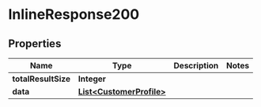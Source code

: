 
# InlineResponse200

## Properties
Name | Type | Description | Notes
------------ | ------------- | ------------- | -------------
**totalResultSize** | **Integer** |  | 
**data** | [**List&lt;CustomerProfile&gt;**](CustomerProfile.md) |  | 



